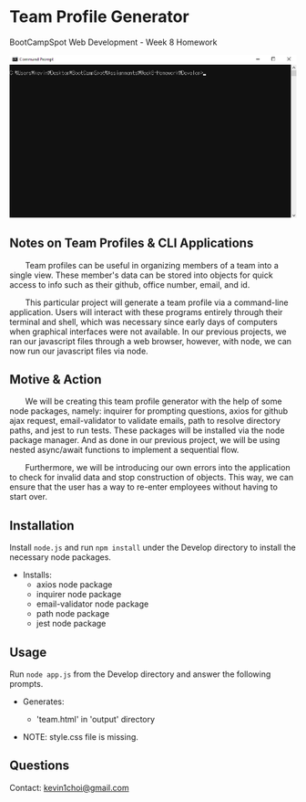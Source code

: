 # Team Profile Generator
BootCampSpot Web Development - Week 8 Homework

![Preview](https://github.com/BCS-WebDev/Week8-Homework/blob/master/Assets/TeamProfileGenerator.gif)

## Notes on Team Profiles & CLI Applications
&nbsp;&nbsp;&nbsp;&nbsp;&nbsp;&nbsp; Team profiles can be useful in organizing members of
a team into a single view. These member's data can be stored into objects for quick access
to info such as their github, office number, email, and id. 

&nbsp;&nbsp;&nbsp;&nbsp;&nbsp;&nbsp; This particular project will generate a team profile via a 
command-line application. Users will interact with these programs entirely through their terminal
and shell, which was necessary since early days of computers when graphical interfaces were
not available. In our previous projects, we ran our javascript files through a web browser,
however, with node, we can now run our javascript files via node. 

## Motive & Action
&nbsp;&nbsp;&nbsp;&nbsp;&nbsp;&nbsp; We will be creating this team profile generator with the help
of some node packages, namely: inquirer for prompting questions, axios for github ajax request,
email-validator to validate emails, path to resolve directory paths, and jest to run tests. These
packages will be installed via the node package manager. And as done in our previous project, we
will be using nested async/await functions to implement a sequential flow.

&nbsp;&nbsp;&nbsp;&nbsp;&nbsp;&nbsp; Furthermore, we will be introducing our own errors into 
the application to check for invalid data and stop construction of objects. This way, we can
ensure that the user has a way to re-enter employees without having to start over. 

## Installation
Install `node.js` and run `npm install` under the Develop directory to install the necessary node packages.

* Installs:
    - axios node package 
    - inquirer node package
    - email-validator node package 
    - path node package
    - jest node package

## Usage
Run `node app.js` from the Develop directory and answer the following prompts.

* Generates:
    - 'team.html' in 'output' directory

* NOTE: style.css file is missing.

## Questions
Contact: kevin1choi@gmail.com
